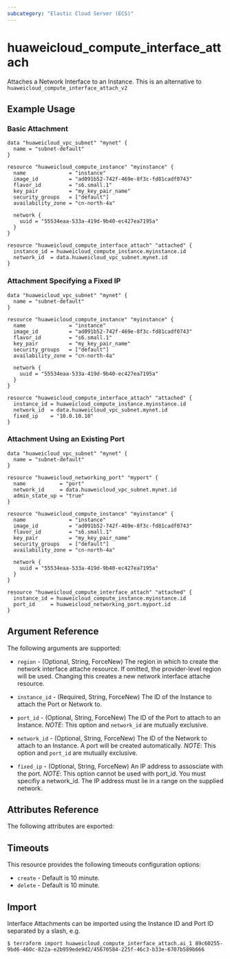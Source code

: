 ```yaml
---
subcategory: "Elastic Cloud Server (ECS)"
---
```


# huaweicloud\_compute\_interface\_attach

Attaches a Network Interface to an Instance.
This is an alternative to `huaweicloud_compute_interface_attach_v2`

## Example Usage

### Basic Attachment

```hcl
data "huaweicloud_vpc_subnet" "mynet" {
  name = "subnet-default"
}

resource "huaweicloud_compute_instance" "myinstance" {
  name              = "instance"
  image_id          = "ad091b52-742f-469e-8f3c-fd81cadf0743"
  flavor_id         = "s6.small.1"
  key_pair          = "my_key_pair_name"
  security_groups   = ["default"]
  availability_zone = "cn-north-4a"

  network {
    uuid = "55534eaa-533a-419d-9b40-ec427ea7195a"
  }
}

resource "huaweicloud_compute_interface_attach" "attached" {
  instance_id = huaweicloud_compute_instance.myinstance.id
  network_id  = data.huaweicloud_vpc_subnet.mynet.id
}
```

### Attachment Specifying a Fixed IP

```hcl
data "huaweicloud_vpc_subnet" "mynet" {
  name = "subnet-default"
}

resource "huaweicloud_compute_instance" "myinstance" {
  name              = "instance"
  image_id          = "ad091b52-742f-469e-8f3c-fd81cadf0743"
  flavor_id         = "s6.small.1"
  key_pair          = "my_key_pair_name"
  security_groups   = ["default"]
  availability_zone = "cn-north-4a"

  network {
    uuid = "55534eaa-533a-419d-9b40-ec427ea7195a"
  }
}

resource "huaweicloud_compute_interface_attach" "attached" {
  instance_id = huaweicloud_compute_instance.myinstance.id
  network_id  = data.huaweicloud_vpc_subnet.mynet.id
  fixed_ip    = "10.0.10.10"
}

```

### Attachment Using an Existing Port

```hcl
data "huaweicloud_vpc_subnet" "mynet" {
  name = "subnet-default"
}

resource "huaweicloud_networking_port" "myport" {
  name           = "port"
  network_id     = data.huaweicloud_vpc_subnet.mynet.id
  admin_state_up = "true"
}

resource "huaweicloud_compute_instance" "myinstance" {
  name              = "instance"
  image_id          = "ad091b52-742f-469e-8f3c-fd81cadf0743"
  flavor_id         = "s6.small.1"
  key_pair          = "my_key_pair_name"
  security_groups   = ["default"]
  availability_zone = "cn-north-4a"

  network {
    uuid = "55534eaa-533a-419d-9b40-ec427ea7195a"
  }
}

resource "huaweicloud_compute_interface_attach" "attached" {
  instance_id = huaweicloud_compute_instance.myinstance.id
  port_id     = huaweicloud_networking_port.myport.id
}

```

## Argument Reference

The following arguments are supported:

* `region` - (Optional, String, ForceNew) The region in which to create the network interface attache resource. If omitted, the provider-level region will be used. Changing this creates a new network interface attache resource.

* `instance_id` - (Required, String, ForceNew) The ID of the Instance to attach the Port or Network to.

* `port_id` - (Optional, String, ForceNew) The ID of the Port to attach to an Instance.
   _NOTE_: This option and `network_id` are mutually exclusive.

* `network_id` - (Optional, String, ForceNew) The ID of the Network to attach to an Instance. A port will be created automatically.
   _NOTE_: This option and `port_id` are mutually exclusive.

* `fixed_ip` - (Optional, String, ForceNew) An IP address to assosciate with the port.
   _NOTE_: This option cannot be used with port_id. You must specifiy a network_id. The IP address must lie in a range on the supplied network.

## Attributes Reference

The following attributes are exported:

## Timeouts
This resource provides the following timeouts configuration options:
- `create` - Default is 10 minute.
- `delete` - Default is 10 minute.

## Import

Interface Attachments can be imported using the Instance ID and Port ID
separated by a slash, e.g.

```
$ terraform import huaweicloud_compute_interface_attach.ai_1 89c60255-9bd6-460c-822a-e2b959ede9d2/45670584-225f-46c3-b33e-6707b589b666
```
